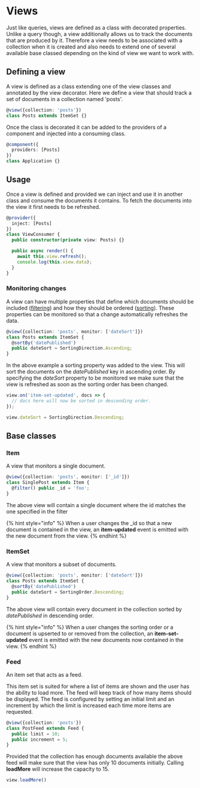 # Views

Just like queries, views are defined as a class with decorated properties. Unlike a query though, a view additionally allows us to track the documents that are produced by it. Therefore a view needs to be associated with a collection when it is created and also needs to extend one of several available base classed depending on the kind of view we want to work with.

## Defining a view

A view is defined as a class extending one of the view classes and annotated by the view decorator. Here we define a view that should track a set of documents in a collection named 'posts'.

```typescript
@view({collection: 'posts'})
class Posts extends ItemSet {}
```

Once the class is decorated it can be added to the providers of a component and injected into a consuming class.

```typescript
@component({
  providers: [Posts]
})
class Application {}
```

## Usage

Once a view is defined and provided we can inject and use it in another class and consume the documents it contains. To fetch the documents into the view it first needs to be refreshed.

```typescript
@provider({
  inject: [Posts]
})
class ViewConsumer {
  public constructor(private view: Posts) {}

  public async render() {
    await this.view.refresh();
    console.log(this.view.data);
  }
}
```

### Monitoring changes

A view can have multiple properties that define which documents should be included \([filtering](filtering.md)\) and how they should be ordered \([sorting](sorting.md)\). These properties can be monitored so that a change automatically refreshes the data.

```typescript
@view({collection: 'posts', monitor: ['dateSort']})
class Posts extends ItemSet {
  @sortBy('datePublished')
  public dateSort = SortingDirection.Ascending;
}
```

In the above example a sorting property was added to the view. This will sort the documents on the _datePublished_ key in ascending order. By specifying the _dateSort_ property to be monitored we make sure that the view is refreshed as soon as the sorting order has been changed.

```typescript
view.on('item-set-updated', docs => {
  // docs here will now be sorted in descending order.
});

view.dateSort = SortingDirection.Descending;
```

## Base classes

### Item

A view that monitors a single document.

```typescript
@view({collection: 'posts', monitor: ['_id']})
class SinglePost extends Item {
  @filter() public _id = 'foo';
}
```

The above view will contain a single document where the id matches the one specified in the filter

{% hint style="info" %}
When a user changes the \_id so that a new document is contained in the view, an **item-updated** event is emitted with the new document from the view.
{% endhint %}

### ItemSet

A view that monitors a subset of documents.

```typescript
@view({collection: 'posts', monitor: ['dateSort']})
class Posts extends ItemSet {
  @sortBy('datePublished')
  public dateSort = SortingOrder.Descending;
}
```

The above view will contain every document in the collection sorted by _datePublished_ in descending order.

{% hint style="info" %}
When a user changes the sorting order or a document is upserted to or removed from the collection, an **item-set-updated** event is emitted with the new documents now contained in the view.
{% endhint %}

### Feed

An item set that acts as a feed.

This item set is suited for where a list of items are shown and the user has the ability to load more. The feed will keep track of how many items should be displayed. The feed is configured by setting an initial limit and an increment by which the limit is increased each time more items are requested.

```typescript
@view({collection: 'posts'})
class PostFeed extends Feed {
  public limit = 10;
  public increment = 5;
}
```

Provided that the collection has enough documents available the above feed will make sure that the view has only 10 documents initially. Calling **loadMore** will increase the capacity to 15.

```typescript
view.loadMore()
```

